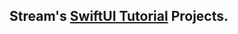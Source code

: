 ## Stream's [SwiftUI Tutorial](https://youtube.com/playlist?list=PLNBhvhkAJG6tJYnY-5oZ1JCp2fBNbVL_6) Projects.


